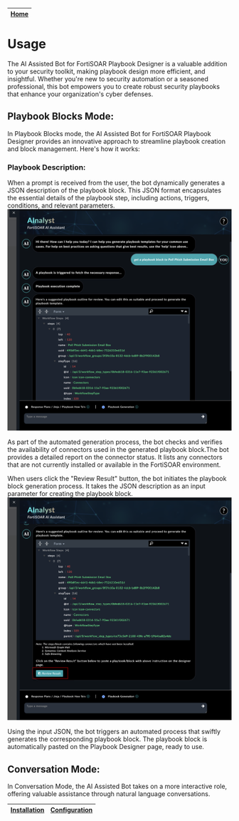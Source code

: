 | [Home](../README.md) |
|----------------------|

# Usage

The AI Assisted Bot for FortiSOAR Playbook Designer is a valuable addition to your security toolkit, making playbook design more efficient, and insightful. Whether you're new to security automation or a seasoned professional, this bot empowers you to create robust security playbooks that enhance your organization's cyber defenses.

## Playbook Blocks Mode:

In Playbook Blocks mode, the AI Assisted Bot for FortiSOAR Playbook Designer provides an innovative approach to streamline playbook creation and block management. Here's how it works:

### Playbook Description:

When a prompt is received from the user, the bot dynamically generates a JSON description of the playbook block. This JSON format encapsulates the essential details of the playbook step, including actions, triggers, conditions, and relevant parameters.
![](./res/playbook_description.png)

As part of the automated generation process, the bot checks and verifies the availability of connectors used in the generated playbook block.The bot provides a detailed report on the connector status. It lists any connectors that are not currently installed or available in the FortiSOAR environment.

When users click the "Review Result" button, the bot initiates the playbook block generation process. It takes the JSON description as an input parameter for creating the playbook block.
![](./res/playbook_description_reviewresults.png)


Using the input JSON, the bot triggers an automated process that swiftly generates the corresponding playbook block. The playbook block is automatically pasted on the Playbook Designer page, ready to use.

## Conversation Mode:
In Conversation Mode, the AI Assisted Bot takes on a more interactive role, offering valuable assistance through natural language conversations. 


| [Installation](./setup.md#installation) | [Configuration](./setup.md#configuration) |
|-----------------------------------------|-------------------------------------------|